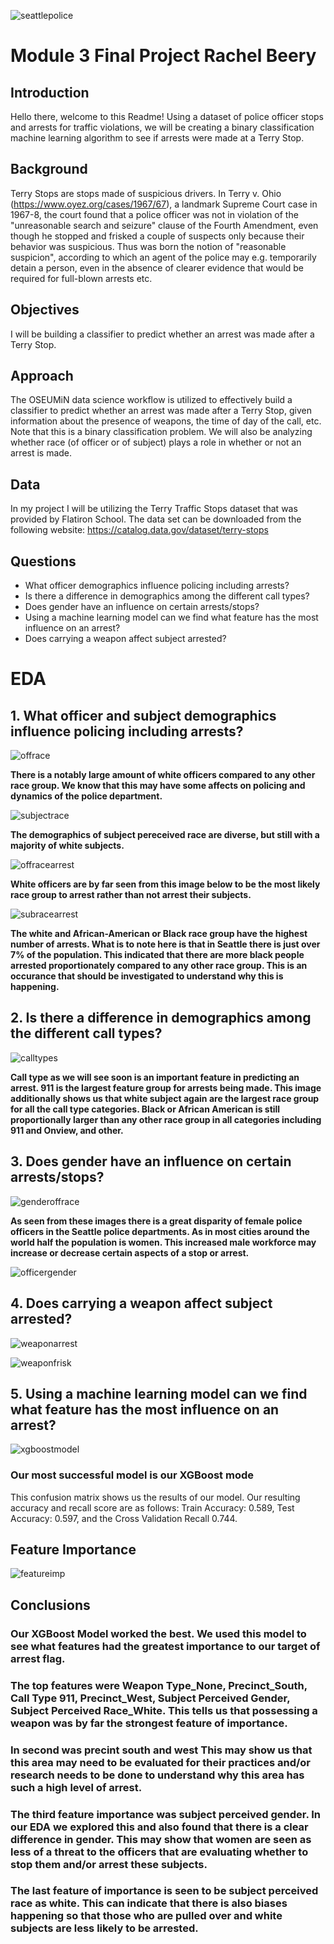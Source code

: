 ![seattlepolice](https://downtownseattle.org/app/uploads/2020/07/Seattle-police-cruiser-4x3-v1-1280x0-c-default.jpg)

# Module 3 Final Project Rachel Beery

## Introduction

Hello there, welcome to this Readme! Using a dataset of police officer stops and arrests for traffic violations, we will be creating a binary classification machine learning algorithm to see if arrests were made at a Terry Stop. 

## Background

Terry Stops are stops made of suspicious drivers. In Terry v. Ohio (https://www.oyez.org/cases/1967/67), a landmark Supreme Court case in 1967-8, the court found that a police officer was not in violation of the "unreasonable search and seizure" clause of the Fourth Amendment, even though he stopped and frisked a couple of suspects only because their behavior was suspicious. Thus was born the notion of "reasonable suspicion", according to which an agent of the police may e.g. temporarily detain a person, even in the absence of clearer evidence that would be required for full-blown arrests etc. 

## Objectives

I will be building a classifier to predict whether an arrest was made after a Terry Stop.

## Approach

The OSEUMiN data science workflow is utilized to effectively build a classifier to predict whether an arrest was made after a Terry Stop, given information about the presence of weapons, the time of day of the call, etc. Note that this is a binary classification problem. We will also be analyzing whether race (of officer or of subject) plays a role in whether or not an arrest is made.

## Data

In my project I will be utilizing the Terry Traffic Stops dataset that was provided by Flatiron School. The data set can be downloaded from the following website: https://catalog.data.gov/dataset/terry-stops
 
## Questions

- What officer demographics influence policing including arrests?
- Is there a difference in demographics among the different call types?
- Does gender have an influence on certain arrests/stops?
- Using a machine learning model can we find what feature has the most influence on an arrest?
- Does carrying a weapon affect subject arrested?

# EDA

## 1. What officer and subject demographics influence policing including arrests?

![offrace](https://github.com/rachelbeery/dsc-mod-3-project-v2-1-onl01-dtsc-ft-070620/blob/master/images/offdemos.png?raw=true)

**There is a notably large amount of white officers compared to any other race group. We know that this may have some affects on policing and dynamics of the police department.** 

![subjectrace](https://github.com/rachelbeery/dsc-mod-3-project-v2-1-onl01-dtsc-ft-070620/blob/master/images/offrace.png?raw=true)

**The demographics of subject pereceived race are diverse, but still with a majority of white subjects.**

![offracearrest](https://github.com/rachelbeery/dsc-mod-3-project-v2-1-onl01-dtsc-ft-070620/blob/master/images/offracearrest.png?raw=true)

**White officers are by far seen from this image below to be the most likely race group to arrest rather than not arrest their subjects.**

![subracearrest](https://github.com/rachelbeery/dsc-mod-3-project-v2-1-onl01-dtsc-ft-070620/blob/master/images/subracearrest.png?raw=true)

**The white and African-American or Black race group have the highest number of arrests. What is to note here is that in Seattle there is just over 7% of the population. This indicated that there are more black people arrested proportionately compared to any other race group. This is an occurance that should be investigated to understand why this is happening.** 


## 2. Is there a difference in demographics among the different call types?

![calltypes](https://github.com/rachelbeery/dsc-mod-3-project-v2-1-onl01-dtsc-ft-070620/blob/master/images/calldemos.png?raw=true)

**Call type as we will see soon is an important feature in predicting an arrest. 911 is the largest feature group for arrests being made. This image additionally shows us that white subject again are the largest race group for all the call type categories. Black or African American is still proportionally larger than any other race group in all categories including 911 and Onview, and other.** 


## 3. Does gender have an influence on certain arrests/stops?

![genderoffrace](https://github.com/rachelbeery/dsc-mod-3-project-v2-1-onl01-dtsc-ft-070620/blob/master/images/genderoffrace.png?raw=true)

**As seen from these images there is a great disparity of female police officers in the Seattle police departments. As in most cities around the world half the population is women. This increased male workforce may increase or decrease certain aspects of a stop or arrest.**

![officergender](https://github.com/rachelbeery/dsc-mod-3-project-v2-1-onl01-dtsc-ft-070620/blob/master/images/officergender.png?raw=true)


## 4. Does carrying a weapon affect subject arrested?

![weaponarrest](https://github.com/rachelbeery/dsc-mod-3-project-v2-1-onl01-dtsc-ft-070620/blob/master/images/weaponarrest.png?raw=true)

![weaponfrisk](https://github.com/rachelbeery/dsc-mod-3-project-v2-1-onl01-dtsc-ft-070620/blob/master/images/weapontypefrisk.png?raw=true)


## 5. Using a machine learning model can we find what feature has the most influence on an arrest?

![xgboostmodel](https://github.com/rachelbeery/dsc-mod-3-project-v2-1-onl01-dtsc-ft-070620/blob/master/images/xgboosttuning.png?raw=true)

### Our most successful model is our XGBoost mode
This confusion matrix shows us the results of our model. Our resulting accuracy and recall score are as follows: Train Accuracy: 0.589, Test Accuracy: 0.597, and the Cross Validation Recall 0.744. 

## Feature Importance

![featureimp](https://github.com/rachelbeery/dsc-mod-3-project-v2-1-onl01-dtsc-ft-070620/blob/master/images/featureimportance.png?raw=true)

## Conclusions

### Our XGBoost Model worked the best. We used this model to see what features had the greatest importance to our target of arrest flag. 

### The top features were Weapon Type_None, Precinct_South, Call Type 911, Precinct_West, Subject Perceived Gender, Subject Perceived Race_White. This tells us that possessing a weapon was by far the strongest feature of importance. 

### In second was precint south and west This may show us that this area may need to be evaluated for their practices and/or research needs to be done to understand why this area has such a high level of arrest. 

### The third feature importance was subject perceived gender. In our EDA we explored this and also found that there is a clear difference in gender. This may show that women are seen as less of a threat to the officers that are evaluating whether to stop them and/or arrest these subjects.

### The last feature of importance is seen to be subject perceived race as white. This can indicate that there is also biases happening so that those who are pulled over and white subjects are less likely to be arrested. 

